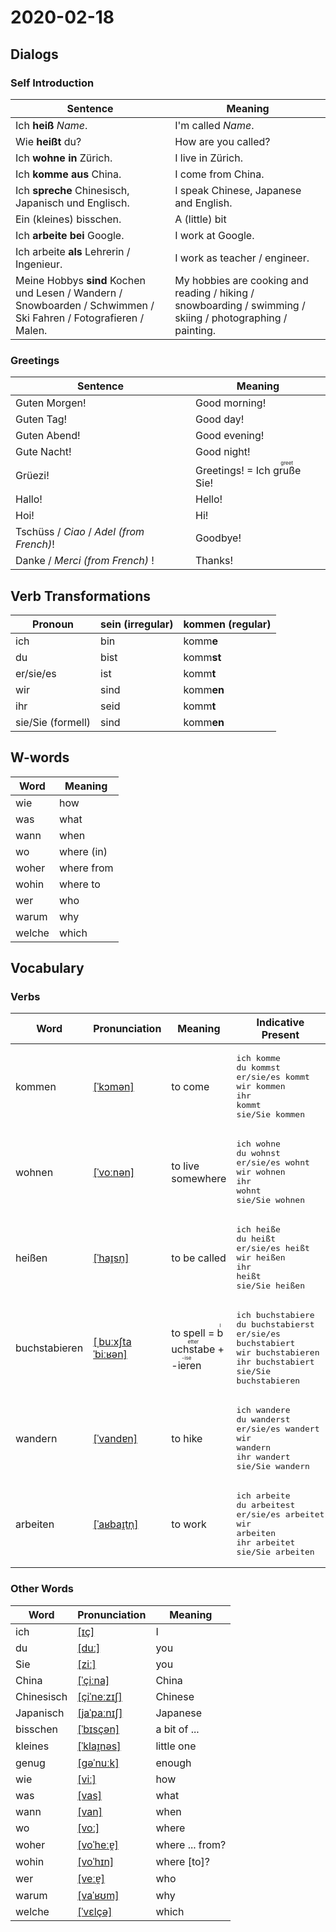 # 2020-02-18

## Dialogs

### Self Introduction

| Sentence                                                                                                         | Meaning                                                                                                    |
| ---------------------------------------------------------------------------------------------------------------- | ---------------------------------------------------------------------------------------------------------- |
| Ich **heiß** *Name*.                                                                                             | I'm called *Name*.                                                                                         |
| Wie **heißt** du?                                                                                                | How are you called?                                                                                        |
| Ich **wohne** **in** Zürich.                                                                                     | I live in Zürich.                                                                                          |
| Ich **komme** **aus** China.                                                                                     | I come from China.                                                                                         |
| Ich **spreche** Chinesisch, Japanisch und Englisch.                                                              | I speak Chinese, Japanese and English.                                                                     |
| Ein (kleines) bisschen.                                                                                          | A (little) bit                                                                                             |
| Ich **arbeite** **bei** Google.                                                                                  | I work at Google.                                                                                          |
| Ich arbeite **als** Lehrerin / Ingenieur.                                                                        | I work as teacher / engineer.                                                                              |
| Meine Hobbys **sind** Kochen und Lesen / Wandern / Snowboarden / Schwimmen / Ski Fahren / Fotografieren / Malen. | My hobbies are cooking and reading / hiking / snowboarding / swimming / skiing / photographing / painting. |

### Greetings

| Sentence                                 | Meaning                                                |
| ---------------------------------------- | ------------------------------------------------------ |
| Guten Morgen!                            | Good morning!                                          |
| Guten Tag!                               | Good day!                                              |
| Guten Abend!                             | Good evening!                                          |
| Gute Nacht!                              | Good night!                                            |
| Grüezi!                                  | Greetings! = Ich <ruby>gruße<rt>greet</rt></ruby> Sie! |
| Hallo!                                   | Hello!                                                 |
| Hoi!                                     | Hi!                                                    |
| Tschüss / *Ciao* / *Adel (from French)*! | Goodbye!                                               |
| Danke / *Merci (from French)* !          | Thanks!                                                |

## Verb Transformations

| Pronoun           | sein (irregular) | komm**en** (regular) |
| ----------------- | ---------------- | -------------------- |
| ich               | bin              | komm**e**            |
| du                | bist             | komm**st**           |
| er/sie/es         | ist              | komm**t**            |
| wir               | sind             | komm**en**           |
| ihr               | seid             | komm**t**            |
| sie/Sie (formell) | sind             | komm**en**           |

## W-words

| Word   | Meaning    |
| ------ | ---------- |
| wie    | how        |
| was    | what       |
| wann   | when       |
| wo     | where (in) |
| woher  | where from |
| wohin  | where to   |
| wer    | who        |
| warum  | why        |
| welche | which      |

## Vocabulary

### Verbs

| Word          | Pronunciation                                                                   | Meaning                                                                             | Indicative Present                                                                                                                                                     |
| ------------- | ------------------------------------------------------------------------------- | ----------------------------------------------------------------------------------- | ---------------------------------------------------------------------------------------------------------------------------------------------------------------------- |
| kommen        | [[ˈkɔmən]](https://cdn.duden.de/_media_/audio/ID4111331_23791721.mp3)           | to come                                                                             | <pre>ich       komme<br>du        kommst<br>er/sie/es kommt<br>wir       kommen<br>ihr       kommt<br>sie/Sie   kommen</pre>                                           |
| wohnen        | [[ˈvoːnən]](https://cdn.duden.de/_media_/audio/ID4112024_161392289.mp3)         | to live somewhere                                                                   | <pre>ich       wohne<br>du        wohnst<br>er/sie/es wohnt<br>wir       wohnen<br>ihr       wohnt<br>sie/Sie   wohnen</pre>                                           |
| heißen        | [[ˈhaɪ̯sn̩]](https://cdn.duden.de/_media_/audio/ID4111695_403590219.mp3)        | to be called                                                                        | <pre>ich       heiße<br>du        heißt<br>er/sie/es heißt<br>wir       heißen<br>ihr       heißt<br>sie/Sie   heißen</pre>                                            |
| buchstabieren | [[ˌbuːxʃtaˈbiːʁən]](https://cdn.duden.de/_media_/audio/ID4117528_477073355.mp3) | to spell = <ruby>buchstabe<rt>letter</rt></ruby> + <ruby>-ieren<rt>-ise</rt></ruby> | <pre>ich       buchstabiere<br>du        buchstabierst<br>er/sie/es buchstabiert<br>wir       buchstabieren<br>ihr       buchstabiert<br>sie/Sie   buchstabieren</pre> |
| wandern       | [[ˈvandɐn]](https://cdn.duden.de/_media_/audio/ID4116349_457041469.mp3)         | to hike                                                                             | <pre>ich       wandere<br>du        wanderst<br>er/sie/es wandert<br>wir       wandern<br>ihr       wandert<br>sie/Sie   wandern</pre>                                 |
| arbeiten      | [[ˈaʁbaɪ̯tn̩]](https://cdn.duden.de/_media_/audio/ID4111957_181980059.mp3)      | to work                                                                             | <pre>ich       arbeite<br />du        arbeitest<br />er/sie/es arbeitet<br />wir       arbeiten<br />ihr       arbeitet<br />sie/Sie   arbeiten</pre>                  |

### Other Words

| Word       | Pronunciation                                                                       | Meaning         |
| ---------- | ----------------------------------------------------------------------------------- | --------------- |
| ich        | [[ɪç]](https://cdn.duden.de/_media_/audio/ID4110789_408990785.mp3)                  | I               |
| du         | [[duː]](https://cdn.duden.de/_media_/audio/ID4106667_72990169.mp3)                  | you             |
| Sie        | [[ziː]](https://cdn.duden.de/_media_/audio/ID4113817_416400962.mp3)                 | you             |
| China      | [[ˈçiːna]](https://cdn.duden.de/_media_/audio/ID4116832_166090562.mp3)              | China           |
| Chinesisch | [[çiˈneːzɪʃ]](https://cdn.duden.de/_media_/audio/ID4112636_274046959.mp3)           | Chinese         |
| Japanisch  | [[jaˈpaːnɪʃ]](https://upload.wikimedia.org/wikipedia/commons/a/a0/De-Japanisch.ogg) | Japanese        |
| bisschen   | [[ˈbɪsçən]](https://cdn.duden.de/_media_/audio/ID4117202_406183566.mp3)             | a bit of ...    |
| kleines    | [[ˈklaɪ̯nəs]](https://upload.wikimedia.org/wikipedia/commons/a/ad/De-kleines.ogg)   | little one      |
| genug      | [[ɡəˈnuːk]](https://cdn.duden.de/_media_/audio/ID4111600_233821106.mp3)             | enough          |
| wie        | [[viː]](https://cdn.duden.de/_media_/audio/ID4112247_188871001.mp3)                 | how             |
| was        | [[vas]](https://cdn.duden.de/_media_/audio/ID4108087_169239916.mp3)                 | what            |
| wann       | [[van]](https://cdn.duden.de/_media_/audio/ID4115453_516012268.mp3)                 | when            |
| wo         | [[voː]](https://cdn.duden.de/_media_/audio/ID4112236_189466343.mp3)                 | where           |
| woher      | [[voˈheːɐ̯]](https://cdn.duden.de/_media_/audio/ID4117105_326491312.mp3)            | where ... from? |
| wohin      | [[voˈhɪn]](https://cdn.duden.de/_media_/audio/ID4114255_374151900.mp3)              | where [to]?     |
| wer        | [[veːɐ̯]](https://cdn.duden.de/_media_/audio/ID4108115_534510387.mp3)               | who             |
| warum      | [[vaˈʁʊm]](https://cdn.duden.de/_media_/audio/ID4115043_119637869.mp3)              | why             |
| welche     | [[ˈvɛlçə]](https://upload.wikimedia.org/wikipedia/commons/4/4b/De-welche.ogg)       | which           |
